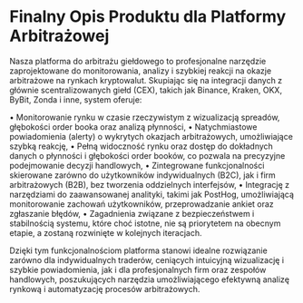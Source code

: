 # Finalny Opis Produktu dla Platformy Arbitrażowej

Nasza platforma do arbitrażu giełdowego to profesjonalne narzędzie zaprojektowane do monitorowania, analizy i szybkiej reakcji na okazje arbitrażowe na rynkach kryptowalut. Skupiając się na integracji danych z głównie scentralizowanych giełd (CEX), takich jak Binance, Kraken, OKX, ByBit, Zonda i inne, system oferuje:

• Monitorowanie rynku w czasie rzeczywistym z wizualizacją spreadów, głębokości order booka oraz analizą płynności,
• Natychmiastowe powiadomienia (alerty) o wykrytych okazjach arbitrażowych, umożliwiające szybką reakcję,
• Pełną widoczność rynku oraz dostęp do dokładnych danych o płynności i głębokości order booków, co pozwala na precyzyjne podejmowanie decyzji handlowych,
• Zintegrowane funkcjonalności skierowane zarówno do użytkowników indywidualnych (B2C), jak i firm arbitrażowych (B2B), bez tworzenia oddzielnych interfejsów,
• Integrację z narzędziami do zaawansowanej analityki, takimi jak PostHog, umożliwiającą monitorowanie zachowań użytkowników, przeprowadzanie ankiet oraz zgłaszanie błędów,
• Zagadnienia związane z bezpieczeństwem i stabilnością systemu, które choć istotne, nie są priorytetem na obecnym etapie, a zostaną rozwinięte w kolejnych iteracjach.

Dzięki tym funkcjonalnościom platforma stanowi idealne rozwiązanie zarówno dla indywidualnych traderów, ceniących intuicyjną wizualizację i szybkie powiadomienia, jak i dla profesjonalnych firm oraz zespołów handlowych, poszukujących narzędzia umożliwiającego efektywną analizę rynkową i automatyzację procesów arbitrażowych. 